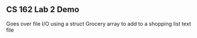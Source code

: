 ## CS 162 Lab 2 Demo
Goes over file I/O using a struct Grocery array to add to a shopping list text file
